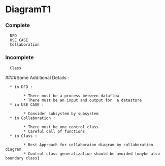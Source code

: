 # DiagramT1
### Complete
      DFD
      USE CASE
      Collaboration
### Incomplete
      Class
      
      
      
####Some Additional Details :

      * in DFD : 
      
            * There must be a process between dataflow
            * There must be an input and output for  a datastore
      * in USE CASE :
      
            * Consider subsystem by subsystem
      * in Collaboration :
      
            * There must be one control class
            * Careful call of functions
      * in Class :
      
            * Best Approach for collaboraion diagram by collaboration diagram
            * Control class generalization should be avoided [maybe also boundary class]
